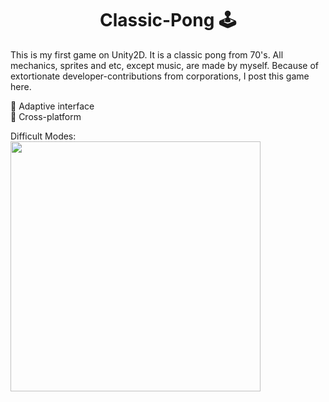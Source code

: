 <h1 align="center">Classic-Pong 🕹</h1>
<p>This is my first game on Unity2D. It is a classic pong from 70's. All mechanics, sprites and etc, except music, are made by myself. Because of extortionate developer-contributions from corporations, I post this game here.</p>
<p>📌 Adaptive interface<br>📌 Cross-platform</p>
<p>Difficult Modes: <br> <img src="https://github.com/AlferovKirill/Classic-Pong/blob/main/Classic%20Pong%20GIF/Classic-Pong-Difficult-Modes.gif" height="400"/></p>
